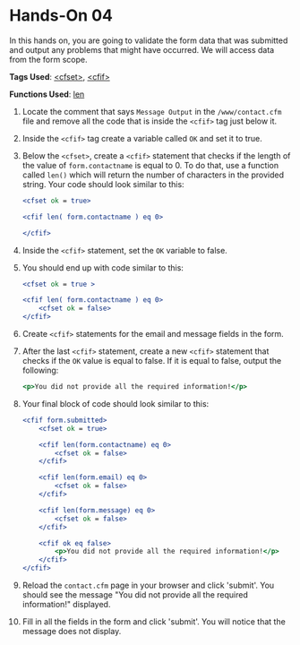# Hands-On 04

In this hands on, you are going to validate the form data that was submitted and output any problems that might have occurred. We will access data from the form scope.

**Tags Used**: [\<cfset>](https://helpx.adobe.com/coldfusion/cfml-reference/coldfusion-tags/tags-r-s/cfset.html), [\<cfif>](https://helpx.adobe.com/coldfusion/cfml-reference/coldfusion-tags/tags-i/cfif.html)

**Functions Used**: [len](https://helpx.adobe.com/coldfusion/cfml-reference/coldfusion-functions/functions-l/len.html)

1. Locate the comment that says `Message Output` in the `/www/contact.cfm` file and remove all the code that is inside the `<cfif>` tag just below it.
1. Inside the `<cfif>` tag create a variable called `OK` and set it to true.
1. Below the `<cfset>`, create a `<cfif>` statement that checks if the length of the value of `form.contactname` is equal to 0. To do that, use a function called `len()` which will return the number of characters in the provided string. Your code should look similar to this:

    ```cfml
    <cfset ok = true>

    <cfif len( form.contactname ) eq 0>

    </cfif>
    ```

1. Inside the `<cfif>` statement, set the `OK` variable to false.
1. You should end up with code similar to this:

    ```cfml
    <cfset ok = true >

    <cfif len( form.contactname ) eq 0>
        <cfset ok = false>
    </cfif>
    ```

1. Create `<cfif>` statements for the email and message fields in the form.
1. After the last `<cfif>` statement, create a new `<cfif>` statement that checks if the `OK` value is equal to false. If it is equal to false, output the following:

    ```cfml
    <p>You did not provide all the required information!</p>
    ```

1. Your final block of code should look similar to this:

    ```cfml
    <cfif form.submitted>
        <cfset ok = true>

        <cfif len(form.contactname) eq 0>
            <cfset ok = false>
        </cfif>

        <cfif len(form.email) eq 0>
            <cfset ok = false>
        </cfif>

        <cfif len(form.message) eq 0>
            <cfset ok = false>
        </cfif>

        <cfif ok eq false>
            <p>You did not provide all the required information!</p>
        </cfif>
    </cfif>
    ```

1. Reload the `contact.cfm` page in your browser and click 'submit'. You should see the message "You did not provide all the required information!" displayed.
1. Fill in all the fields in the form and click 'submit'. You will notice that the message does not display.
